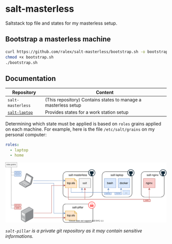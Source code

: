 # salt-masterless
Saltstack top file and states for my masterless setup.

## Bootstrap a masterless machine

```bash
curl https://github.com/ralex/salt-masterless/bootstrap.sh -o bootstrap.sh
chmod +x bootstrap.sh
./bootstrap.sh
```

## Documentation

|Repository|Content|
|---|---|
|`salt-masterless`|(This repository) Contains states to manage a masterless setup|
|[`salt-laptop`](https://github.com/ralex/salt-laptop)| Provides states for a work station setup|

Determining which state must be applied is based on `roles` grains applied on each machine.
For example, here is the file `/etc/salt/grains` on my personal computer:
```yaml
roles:
  - laptop
  - home
```

![Diagram](docs/diagram.svg)

*`salt-pillar` is a private git repository as it may contain sensitive informations.*
